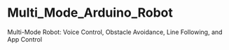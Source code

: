 # Multi_Mode_Arduino_Robot
Multi-Mode Robot: Voice Control, Obstacle Avoidance, Line Following, and App Control
